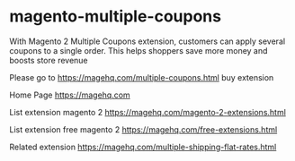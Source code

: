 # magento-multiple-coupons
With Magento 2 Multiple Coupons extension, customers can apply several coupons to a single order. This helps shoppers save more money and boosts store revenue

Please go to https://magehq.com/multiple-coupons.html buy extension

Home Page https://magehq.com

List extension magento 2 https://magehq.com/magento-2-extensions.html

List extension free magento 2 https://magehq.com/free-extensions.html

Related extension https://magehq.com/multiple-shipping-flat-rates.html
